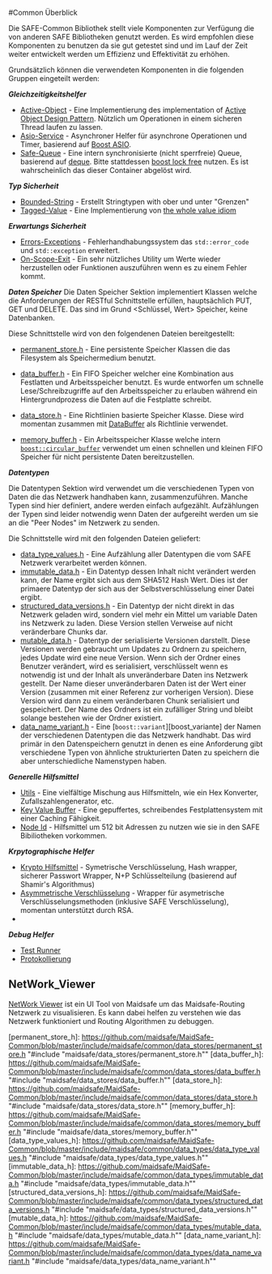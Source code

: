 #Common Überblick

Die SAFE-Common Bibliothek stellt viele Komponenten zur Verfügung die von anderen SAFE Bibliotheken genutzt werden. Es wird empfohlen diese Komponenten zu benutzen da sie gut getestet sind und im Lauf der Zeit weiter entwickelt werden um Effizienz und Effektivität zu erhöhen.

Grundsätzlich können die verwendeten Komponenten in die folgenden Gruppen eingeteilt werden:


_**Gleichzeitigkeitshelfer**_
* [Active-Object](https://github.com/maidsafe/MaidSafe-Common/wiki/Active-Object) - Eine Implementierung des  implementation of [Active Object Design Pattern](http://en.wikipedia.org/wiki/Active_object).  Nützlich um Operationen in einem sicheren Thread laufen zu lassen.
* [Asio-Service](https://github.com/maidsafe/MaidSafe-Common/wiki/Asio-Service) - Asynchroner Helfer für asynchrone Operationen und Timer, basierend auf  [Boost ASIO](http://www.boost.org/doc/libs/release/doc/html/boost_asio.html).
* [Safe-Queue](https://github.com/maidsafe/MaidSafe-Common/wiki/Safe-Queue) -  Eine intern synchronisierte (nicht sperrfreie) Queue, basierend auf  [deque](http://en.cppreference.com/w/cpp/container/deque). Bitte stattdessen [boost lock free](http://www.boost.org/doc/libs/release/doc/html/lockfree.html) nutzen. Es ist wahrscheinlich das dieser Container abgelöst wird.

_**Typ Sicherheit**_
* [Bounded-String](https://github.com/maidsafe/MaidSafe-Common/wiki/Bounded-String) - Erstellt Stringtypen with ober und unter "Grenzen"
* [Tagged-Value](https://github.com/maidsafe/MaidSafe-Common/wiki/Tagged-Value) - Eine Implementierung von  [the whole value idiom](http://martin-moene.blogspot.co.uk/2012/07/light-on-whole-value.html)

_**Erwartungs Sicherheit**_
* [Errors-Exceptions](https://github.com/maidsafe/MaidSafe-Common/wiki/Errors-Exceptions) - Fehlerhandhabungssystem das  ```std::error_code``` und ```std::exception``` erweitert.
* [On-Scope-Exit](https://github.com/maidsafe/MaidSafe-Common/wiki/On-Scope-Exit) - Ein sehr nützliches Utility um Werte wieder herzustellen oder Funktionen auszuführen wenn es zu einem Fehler kommt.

_**Daten Speicher**_
Die Daten Speicher Sektion implementiert Klassen welche die Anforderungen der RESTful Schnittstelle erfüllen, hauptsächlich PUT, GET und DELETE. Das sind im Grund <Schlüssel, Wert> Speicher, keine Datenbanken.

Diese Schnittstelle wird von den folgendenen Dateien bereitgestellt:

* [permanent_store.h](https://github.com/maidsafe/MaidSafe-Common/blob/master/include/maidsafe/common/data_stores/permanent_store.h) - Eine persistente Speicher Klassen die das Filesystem als Speichermedium benutzt.
* [data_buffer.h](https://github.com/maidsafe/MaidSafe-Common/blob/master/include/maidsafe/common/data_stores/data_buffer.h) - Ein FIFO Speicher welcher eine Kombination aus Festlatten und Arbeitsspeicher benutzt. Es wurde entworfen um schnelle Lese/Schreibzugriffe auf den Arbeitsspeicher zu erlauben während ein Hintergrundprozess die Daten auf die Festplatte schreibt.

* [data_store.h](https://github.com/maidsafe/MaidSafe-Common/blob/master/include/maidsafe/common/data_stores/data_store.h) - Eine Richtlinien basierte Speicher Klasse. Diese wird momentan zusammen mit  [DataBuffer](https://github.com/maidsafe/MaidSafe-Common/blob/master/include/maidsafe/common/data_stores/data_buffer.h) als Richtlinie verwendet.
* [memory_buffer.h](https://github.com/maidsafe/MaidSafe-Common/blob/master/include/maidsafe/common/data_stores/memory_buffer.h) - Ein Arbeitsspeicher Klasse welche intern [`boost::circular_buffer`][boost_circular_buffer] verwendet um einen schnellen und kleinen FIFO Speicher für nicht persistente Daten bereitzustellen.

_**Datentypen**_

Die Datentypen Sektion wird verwendet um die verschiedenen Typen von Daten die das Netzwerk handhaben kann, zusammenzuführen. Manche Typen sind hier definiert, andere werden einfach aufgezählt. Aufzählungen der Typen sind leider notwendig wenn Daten der aufgereiht werden um sie an die "Peer Nodes" im Netzwerk zu senden.

Die Schnittstelle wird mit den folgenden Dateien geliefert:


* [data_type_values.h](https://github.com/maidsafe/MaidSafe-Common/blob/master/include/maidsafe/common/data_types/data_type_values.h) - Eine Aufzählung aller Datentypen die vom SAFE Netzwerk verarbeitet werden können.
* [immutable_data.h](https://github.com/maidsafe/MaidSafe-Common/blob/master/include/maidsafe/common/data_types/immutable_data.h) - Ein Datentyp dessen Inhalt nicht verändert werden kann, der Name ergibt sich aus dem SHA512 Hash Wert. Dies ist der primaere Datentyp der sich aus der Selbstverschlüsselung einer Datei ergibt.
* [structured_data_versions.h](https://github.com/maidsafe/MaidSafe-Common/blob/master/include/maidsafe/common/data_types/structured_data_versions.h) - Ein Datentyp der nicht direkt in das Netzwerk geladen wird, sondern viel mehr ein Mittel um variable Daten ins Netzwerk zu laden. Diese Version stellen Verweise auf nicht veränderbare Chunks dar.
* [mutable_data.h](https://github.com/maidsafe/MaidSafe-Common/blob/master/include/maidsafe/common/data_types/mutable_data.h) - Datentyp der serialisierte Versionen darstellt. Diese Versionen werden gebraucht um Updates zu Ordnern zu speichern, jedes Update wird eine neue Version. Wenn sich der Ordner eines Benutzer verändert, wird es serialisiert, verschlüsselt wenn es notwendig ist und der Inhalt als unveränderbare Daten ins Netzwerk gestellt. Der Name dieser unveränderbaren Daten ist der Wert einer Version (zusammen mit einer Referenz zur vorherigen Version). Diese Version wird dann zu einem veränderbaren Chunk serialisiert und gespeichert. Der Name des Ordners ist ein zufälliger String und bleibt solange bestehen wie der Ordner existiert.
* [data_name_variant.h](https://github.com/maidsafe/MaidSafe-Common/blob/master/include/maidsafe/common/data_types/data_name_variant.h) - Eine [`boost::variant`][boost_variante] der Namen der verschiedenen Datentypen die das Netzwerk handhabt. Das wird primär in den Datenspeichern genutzt in denen es eine Anforderung gibt verschiedene Typen von ähnliche strukturierten Daten zu speichern die aber unterschiedliche Namenstypen haben.

_**Generelle Hilfsmittel**_
* [Utils](https://github.com/maidsafe/MaidSafe-Common/wiki/Utils) - Eine vielfältige Mischung aus Hilfsmitteln, wie ein Hex Konverter, Zufallszahlengenerator, etc.
* [Key Value Buffer](https://github.com/maidsafe/MaidSafe-Common/wiki/Key-Value-Buffer) - Eine gepuffertes, schreibendes Festplattensystem mit einer Caching Fähigkeit.
* [Node Id](https://github.com/maidsafe/MaidSafe-Common/wiki/Node-Id) - Hilfsmittel um 512 bit Adressen zu nutzen wie sie in den SAFE Bibiliotheken vorkommen.

_**Krpytographische Helfer**_
* [Krypto Hilfsmittel](https://github.com/maidsafe/MaidSafe-Common/wiki/Crypto-Utils) - Symetrische Verschlüsselung, Hash wrapper, sicherer Passwort Wrapper, N+P Schlüsselteilung (basierend auf Shamir's Algorithmus)
* [Asymmetrische Verschlüsselung](https://github.com/maidsafe/MaidSafe-Common/wiki/Asymmetric-Encryption) - Wrapper für asymetrische Verschlüsselungsmethoden (inklusive SAFE Verschlüsselung), momentan unterstützt durch RSA.
*
_**Debug Helfer**_
* [Test Runner](https://github.com/maidsafe/MaidSafe/wiki/Running-Tests)
* [Protokollierung](https://github.com/maidsafe/MaidSafe/wiki/Logging-Options)

## NetWork_Viewer

[NetWork Viewer](http://visualiser.maidsafe.net:8080/auth) ist ein UI Tool von Maidsafe um das Maidsafe-Routing Netzwerk zu visualisieren. Es kann dabei helfen zu verstehen wie das Netzwerk funktioniert und Routing Algorithmen zu debuggen.


[boost_circular_buffer]: http://www.boost.org/doc/libs/release/doc/html/circular_buffer.html
[boost_variant]: http://www.boost.org/doc/libs/release/doc/html/variant.html

[permanent_store_h]: https://github.com/maidsafe/MaidSafe-Common/blob/master/include/maidsafe/common/data_stores/permanent_store.h "#include "maidsafe/data_stores/permanent_store.h""
[data_buffer_h]: https://github.com/maidsafe/MaidSafe-Common/blob/master/include/maidsafe/common/data_stores/data_buffer.h "#include "maidsafe/data_stores/data_buffer.h""
[data_store_h]: https://github.com/maidsafe/MaidSafe-Common/blob/master/include/maidsafe/common/data_stores/data_store.h "#include "maidsafe/data_stores/data_store.h""
[memory_buffer_h]: https://github.com/maidsafe/MaidSafe-Common/blob/master/include/maidsafe/common/data_stores/memory_buffer.h "#include "maidsafe/data_stores/memory_buffer.h""
[data_type_values_h]: https://github.com/maidsafe/MaidSafe-Common/blob/master/include/maidsafe/common/data_types/data_type_values.h "#include "maidsafe/data_types/data_type_values.h""
[immutable_data_h]: https://github.com/maidsafe/MaidSafe-Common/blob/master/include/maidsafe/common/data_types/immutable_data.h "#include "maidsafe/data_types/immutable_data.h""
[structured_data_versions_h]: https://github.com/maidsafe/MaidSafe-Common/blob/master/include/maidsafe/common/data_types/structured_data_versions.h "#include "maidsafe/data_types/structured_data_versions.h""
[mutable_data_h]: https://github.com/maidsafe/MaidSafe-Common/blob/master/include/maidsafe/common/data_types/mutable_data.h "#include "maidsafe/data_types/mutable_data.h""
[data_name_variant_h]: https://github.com/maidsafe/MaidSafe-Common/blob/master/include/maidsafe/common/data_types/data_name_variant.h "#include "maidsafe/data_types/data_name_variant.h""
